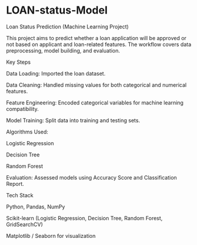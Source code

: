 # LOAN-status-Model



Loan Status Prediction (Machine Learning Project)

This project aims to predict whether a loan application will be approved or not based on applicant and loan-related features. The workflow covers data preprocessing, model building, and evaluation.

Key Steps

Data Loading: Imported the loan dataset.

Data Cleaning: Handled missing values for both categorical and numerical features.

Feature Engineering: Encoded categorical variables for machine learning compatibility.

Model Training: Split data into training and testing sets.

Algorithms Used:

Logistic Regression

Decision Tree

Random Forest

Evaluation: Assessed models using Accuracy Score and Classification Report.

Tech Stack

Python, Pandas, NumPy

Scikit-learn (Logistic Regression, Decision Tree, Random Forest, GridSearchCV)

Matplotlib / Seaborn for visualization
